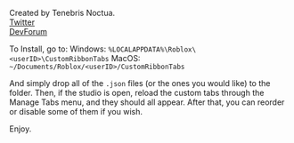 Created by Tenebris Noctua.<br>
[Twitter](https://twitter.com/TenebrisNoctua)<br>
[DevForum](https://devforum.roblox.com/u/tenebrisnoctua/)

To Install, go to:
Windows: `%LOCALAPPDATA%\Roblox\<userID>\CustomRibbonTabs`
MacOS: `~/Documents/Roblox/<userID>/CustomRibbonTabs`

And simply drop all of the `.json` files (or the ones you would like) to the folder.
Then, if the studio is open, reload the custom tabs through the Manage Tabs menu, and they should all appear.
After that, you can reorder or disable some of them if you wish.

Enjoy.
